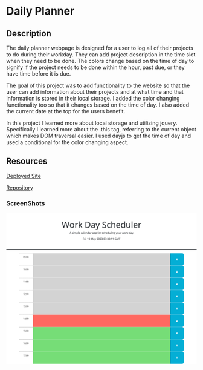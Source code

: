 # Daily Planner

## Description

The daily planner webpage is designed for a user to log all of their projects to do during their workday. They can add project description in the time slot when they need to be done. The colors change based on the time of day to signify if the project needs to be done within the hour, past due, or they have time before it is due.

The goal of this project was to add functionality to the website so that the user can add information about their projects and at what time and that information is stored in their local storage. I added the color changing functionality too so that it changes based on the time of day. I also added the current date at the top for the users benefit. 

In this project I learned more about local storage and utilizing jquery. Specifically I learned more about the .this tag, referring to the current object which makes DOM traversal easier. I used dayjs to get the time of day and used a conditional for the color changing aspect. 

## Resources

[Deployed Site](https://cdgonzo23.github.io/daily-planner/)

[Repository](https://github.com/cdgonzo23/daily-planner)

### ScreenShots
![Screenshot](./img/Screenshot.png)